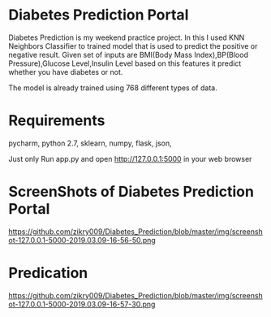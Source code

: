 # Diabetes Prediction Portal
Diabetes Prediction is my weekend practice project. In this I used KNN Neighbors Classifier to trained model that is used to predict the positive or negative result. Given set of inputs are BMI(Body Mass Index),BP(Blood Pressure),Glucose Level,Insulin Level based on this features it predict whether you have diabetes or not.  

The model is already trained using 768 different types of data.

# Requirements
pycharm,
python 2.7,
sklearn,
numpy,
flask,
json,

Just only Run app.py and open http://127.0.0.1:5000 in your web browser

# ScreenShots of Diabetes Prediction Portal

https://github.com/zikry009/Diabetes_Prediction/blob/master/img/screenshot-127.0.0.1-5000-2019.03.09-16-56-50.png
# Predication

https://github.com/zikry009/Diabetes_Prediction/blob/master/img/screenshot-127.0.0.1-5000-2019.03.09-16-57-30.png
